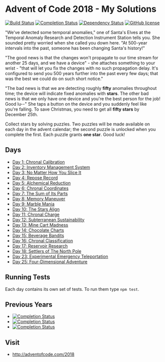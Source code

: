 # Advent of Code 2018 - My Solutions
[![Build Status](https://github.com/mariotacke/advent-of-code-2018/workflows/build/badge.svg)](https://github.com/mariotacke/advent-of-code-2018/actions)
[![Completion Status](https://img.shields.io/endpoint?url=https://raw.githubusercontent.com/mariotacke/advent-of-code-2018/master/.github/badges/completion.json)](https://github.com/mariotacke/advent-of-code-2018)
[![Dependency Status](https://img.shields.io/david/mariotacke/advent-of-code-2018.svg)](https://david-dm.org/mariotacke/advent-of-code-2018)
[![GitHub license](https://img.shields.io/badge/license-MIT-blue.svg)](https://raw.githubusercontent.com/mariotacke/advent-of-code-2018/master/LICENSE)

"We've detected some temporal anomalies," one of Santa's Elves at the Temporal Anomaly Research and Detection Instrument Station tells you. She sounded pretty worried when she called you down here. "At 500-year intervals into the past, someone has been changing Santa's history!"

"The good news is that the changes won't propagate to our time stream for another 25 days, and we have a device" - she attaches something to your wrist - "that will let you fix the changes with no such propagation delay. It's configured to send you 500 years further into the past every few days; that was the best we could do on such short notice."

"The bad news is that we are detecting roughly **fifty** anomalies throughout time; the device will indicate fixed anomalies with **stars**. The other bad news is that we only have one device and you're the best person for the job! Good lu--" She taps a button on the device and you suddenly feel like you're falling. To save Christmas, you need to get all **fifty stars** by December 25th.

Collect stars by solving puzzles. Two puzzles will be made available on each day in the advent calendar; the second puzzle is unlocked when you complete the first. Each puzzle grants **one star**. Good luck!

## Days

- [Day 1: Chronal Calibration](day-01-chronal-calibration/)
- [Day 2: Inventory Management System](day-02-inventory-management-system/)
- [Day 3: No Matter How You Slice It](day-03-no-matter-how-you-slice-it/)
- [Day 4: Repose Record](day-04-repose-record/)
- [Day 5: Alchemical Reduction](day-05-alchemical-reduction/)
- [Day 6: Chronal Coordinates](day-06-chronal-coordinates/)
- [Day 7: The Sum of Its Parts](day-07-the-sum-of-its-parts/)
- [Day 8: Memory Maneuver](day-08-memory-maneuver/)
- [Day 9: Marble Mania](day-09-marble-mania/)
- [Day 10: The Stars Align](day-10-the-stars-align/)
- [Day 11: Chronal Charge](day-11-chronal-charge/)
- [Day 12: Subterranean Sustainability](day-12-subterranean-sustainability/)
- [Day 13: Mine Cart Madness](day-13-mine-cart-madness/)
- [Day 14: Chocolate Charts](day-14-chocolate-charts/)
- [Day 15: Beverage Bandits](day-15-beverage-bandits/)
- [Day 16: Chronal Classification](day-16-chronal-classification/)
- [Day 17: Reservoir Research](day-17-reservoir-research/)
- [Day 18: Settlers of The North Pole](day-18-settlers-of-the-north-pole/)
- [Day 23: Experimental Emergency Teleportation](day-23-experimental-emergency-teleportation/)
- [Day 25: Four-Dimensional Adventure](day-25-four-dimensional-adventure/)

## Running Tests

Each day contains its own set of tests. To run them type `npm test`.

## Previous Years
- [![Completion Status](https://img.shields.io/endpoint?url=https://raw.githubusercontent.com/mariotacke/advent-of-code-2017/master/.github/badges/completion.json&label=2017)](https://github.com/mariotacke/advent-of-code-2017)
- [![Completion Status](https://img.shields.io/endpoint?url=https://raw.githubusercontent.com/mariotacke/advent-of-code-2016/master/.github/badges/completion.json&label=2016)](https://github.com/mariotacke/advent-of-code-2016)
- [![Completion Status](https://img.shields.io/endpoint?url=https://raw.githubusercontent.com/mariotacke/advent-of-code-2015/master/.github/badges/completion.json&label=2015)](https://github.com/mariotacke/advent-of-code-2015)

## Visit
- http://adventofcode.com/2018
